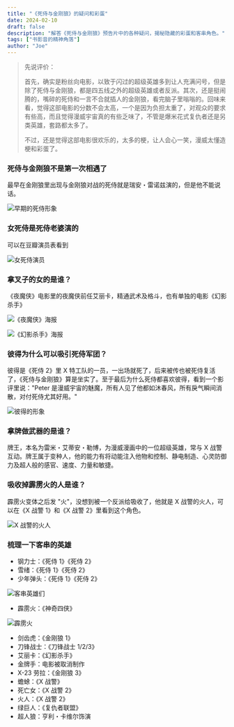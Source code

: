 ```yaml
---
title: "《死侍与金刚狼》的疑问和彩蛋"
date: 2024-02-10
draft: false
description: "解答《死侍与金刚狼》预告片中的各种疑问，揭秘隐藏的彩蛋和客串角色。"
tags: ["书影音的精神角落"]
author: "Joe"
---
```



> 先说评价：
> 
> 首先，确实是粉丝向电影，以致于闪过的超级英雄多到让人充满问号，但是除了死侍与金刚狼，都是四五线之外的超级英雄或者反派。其次，还是挺闹腾的，嘴碎的死侍和一言不合就插人的金刚狼，看完脑子里嗡嗡的。回味来看，觉得这部电影的分数不会太高，一个是因为负担太重了，对观众的要求有些高，而且觉得漫威宇宙真的有些乏味了，不管是爆米花式复仇者还是另类英雄，套路都太多了。
> 
> 不过，还是觉得这部电影很欢乐的，太多的梗，让人会心一笑，漫威太懂造梗和彩蛋了。

### 死侍与金刚狼不是第一次相遇了

最早在金刚狼里出现与金刚狼对战的死侍就是瑞安・雷诺兹演的，但是他不能说话。

![早期的死侍形象](/images/posts/deadpool-and-wolverine-review/image.webp)

### 女死侍是死侍老婆演的

可以在豆瓣演员表看到

![女死侍演员](/images/posts/deadpool-and-wolverine-review/image-1.webp)

### 拿叉子的女的是谁？

《夜魔侠》电影里的夜魔侠前任艾丽卡，精通武术及格斗，也有单独的电影《幻影杀手》

![《夜魔侠》海报](/images/posts/deadpool-and-wolverine-review/image-2.webp)

![《幻影杀手》海报](/images/posts/deadpool-and-wolverine-review/image-3.webp)

### 彼得为什么可以吸引死侍军团？

彼得是《死侍 2》里 X 特工队的一员，一出场就死了，后来被传也被死侍复活了，《死侍与金刚狼》算是坐实了。至于最后为什么死侍都喜欢彼得，看到一个影评里说："Peter 是漫威宇宙的魅魔，所有人见了他都如沐春风，所有戾气瞬间消散，对付死侍尤其好用。"

![彼得的形象](/images/posts/deadpool-and-wolverine-review/image-4.webp)

### 拿牌做武器的是谁？

牌王，本名为雷米・艾蒂安・勒博，为漫威漫画中的一位超级英雄，常与 X 战警互动。牌王属于变种人，他的能力有将动能注入他物和控制、静电制造、心灵防御力及超人般的感官、速度、力量和敏捷。

### 吸收掉霹雳火的人是谁？

霹雳火变体之后发 "火"，没想到被一个反派给吸收了，他就是 X 战警的火人，可以在《X 战警 1》和《X 战警 2》里看到这个角色。

![X 战警的火人](/images/posts/deadpool-and-wolverine-review/image-5.webp)

### 梳理一下客串的英雄

- 钢力士：《死侍 1》《死侍 2》
- 雪绪：《死侍 1》《死侍 2》
- 少年弹头：《死侍 1》《死侍 2》

![客串英雄们](/images/posts/deadpool-and-wolverine-review/image-6.webp)

- 霹雳火：《神奇四侠》

![霹雳火](/images/posts/deadpool-and-wolverine-review/image-7.webp)

- 剑齿虎：《金刚狼 1》
- 刀锋战士：《刀锋战士 1/2/3》
- 艾丽卡：《幻影杀手》
- 金牌手：电影被取消制作
- X-23 劳拉：《金刚狼 3》
- 蟾蜍：《X 战警》
- 死亡女：《X 战警 2》
- 火人：《X 战警 2》
- 绿巨人：《复仇者联盟》
- 超人狼：亨利・卡维尔饰演